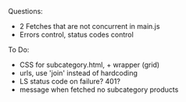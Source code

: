 Questions:
- 2 Fetches that are not concurrent in main.js
- Errors control, status codes control

To Do:
- CSS for subcategory.html, + wrapper (grid)
- urls, use 'join' instead of hardcoding
- LS status code on failure? 401? 
- message when fetched no subcategory products